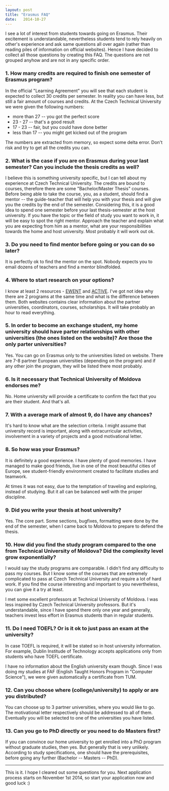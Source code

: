 ```yaml
--- 
layout: post 
title: "Erasmus FAQ" 
date:   2014-10-27 
---
```


I see a lot of interest from students towards going on Erasmus. Their excitement
is understandable, nevertheless students tend to rely heavily on other's
experience and ask same questions all over again (rather than reading piles of
information on official websites). Hence I have decided to collect all those
questions by creating this FAQ. The questions are not grouped anyhow and are not
in any specific order.

### 1. How many credits are required to finish one semester of Erasmus program?

In the official "Learning Agreement" you will see that each student is expected
to collect 30 credits per semester. In reality you can have less, but still a
fair amount of courses and credits. At the Czech Technical University we were
given the following numbers: 

* more than 27 -- you got the perfect score 
* 23 - 27 -- that's a good result 
* 17 - 23 -- fair, but you could have done better 
* less than 17 -- you might get kicked out of the program

The numbers are extracted from memory, so expect some delta error. Don't risk
and try to get all the credits you can.

### 2. What is the case if you are on Erasmus during your last semester? Can you include the thesis credits as well?

I believe this is something university specific, but I can tell about my
experience at Czech Technical University. The credits are bound to courses,
therefore there are some "Bachelor/Master Thesis" courses. Before being able to
take the course, you, as a student, should find a mentor -- the guide-teacher
that will help you with your thesis and will give you the credits by the end of
the semester. Considering this, it is a good idea to spend one semester before
your last thesis-semester at the host university. If you have the topic or the
field of study you want to work in, it will be easy to spot the right mentor.
Approach the teacher and explain what you are expecting from him as a mentor,
what are your responsibilities towards the home and host university. Most
probably it will work out ok. 

### 3. Do you need to find mentor before going or you can do so later?

It is perfectly ok to find the mentor on the spot. Nobody expects you to email
dozens of teachers and find a mentor blindfolded.

### 4. Where to start research on your options?

I know at least 2 resources - [EWENT](http://ewent.meil.pw.edu.pl/) and
[ACTIVE](http://active.meil.pw.edu.pl/). I've got not idea why there are 2
programs at the same time and what is the difference between them. Both websites
contains clear information about the partner universities, coordinators,
courses, scholarships. It will take probably an hour to read everything.

### 5. In order to become an exchange student, my home university should have parter relationships with other universities (the ones listed on the website)? Are those the only parter universities?

Yes. You can go on Erasmus only to the universities listed on website. There are
7-8 partner European universities (depending on the program) and if any other
join the program, they will be listed there most probably.

### 6. Is it necessary that Technical University of Moldova endorses me?

No. Home university will provide a certificate to confirm the fact that
you are their student. And that's all.

### 7. With a average mark of almost 9, do I have any chances?

It's hard to know what are the selection criteria. I might assume that
university record is important, along with extracurricular activities,
involvement in a variety of projects and a good motivational letter. 

### 8. So how was your Erasmus?

It is definitely a good experience. I have plenty of good memories. I have
managed to make good friends, live in one of the most beautiful cities of
Europe, see student-friendly environment created to facilitate studies and
teamwork. 

At times it was not easy, due to the temptation of traveling and exploring,
instead of studying. But it all can be balanced well with the proper discipline.

### 9. Did you write your thesis at host university?

Yes. The core part. Some sections, bugfixes, formatting were done by the end of
the semester, when I came back to Moldova to prepare to defend the thesis. 

### 10. How did you find the study program compared to the one from Technical University of Moldova? Did the complexity level grow exponentially?

I would say the study programs are comparable. I didn't find any difficulty to
pass my courses. But I know some of the courses that are extremely complicated
to pass at Czech Technical University and require a lot of hard work. If you
find the course interesting and important to you nevertheless, you can give it a
try at least. 

I met some excellent professors at Technical University of Moldova. I was less 
inspired by Czech Technical University professors. But it's understandable, since
I have spend there only one year and generally, teachers invest less effort in
Erasmus students than in regular students.

### 11. Do I need TOEFL? Or is it ok to just pass an exam at the university?

In case TOEFL is required, it will be stated so in host university information. For
example, Dublin Institude of Technology accepts applications only from students
who have TOEFL certificate.

I have no information about the English university exam though. Since I was
doing my studies at FAF (English Taught Honors Program in "Computer Science"),
we were given automatically a certificate from TUM. 

### 12. Can you choose where (college/university) to apply or are you distributed? 

You can choose up to 3 partner universities, where you would like to go. The
motivational letter respectively should be addressed to all of them. Eventually
you will be selected to one of the universities you have listed. 

### 13. Can you go to PhD directly or you need to do Masters first?

If you can convince our home university to get enrolled into a PhD program
without graduate studies, then yes. But generally that is very unlikely. According
to study specifications, one should have the prerequisites, before going
any further (Bachelor -- Masters -- PhD).

----

This is it. I hope I cleared out some questions for you. Next application process 
starts on November 1st 2014, so start your application now and good luck :)

